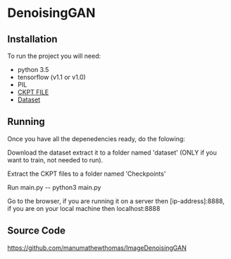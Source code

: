 # DenoisingGAN

## Installation

To run the project you will need:
 * python 3.5
 * tensorflow (v1.1 or v1.0)
 * PIL
 * [CKPT FILE](https://uofi.box.com/shared/static/21a5jwdiqpnx24c50cyolwzwycnr3fwe.gz)
 * [Dataset](https://uofi.box.com/shared/static/gy0t3vgwtlk1933xbtz1zvhlakkdac3n.zip)

## Running

Once you have all the depenedencies ready, do the folowing:

Download the dataset extract it to a folder named 'dataset' (ONLY if you want to train, not needed to run).

Extract the CKPT files to a folder named 'Checkpoints'

Run main.py -- python3 main.py

Go to the browser, if you are running it on a server then [ip-address]:8888, if you are on your local machine then localhost:8888

## Source Code

https://github.com/manumathewthomas/ImageDenoisingGAN

